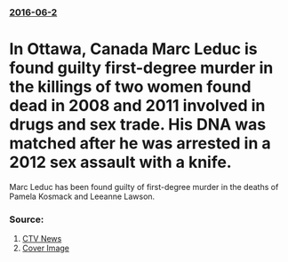 ### [2016-06-2](/news/2016/06/2/index.md)

#  In Ottawa, Canada Marc Leduc is found guilty first-degree murder in the killings of two women found dead in 2008 and 2011 involved in drugs and sex trade. His DNA was matched after he was arrested in a 2012 sex assault with a knife. 

Marc Leduc has been found guilty of first-degree murder in the deaths of Pamela Kosmack and Leeanne Lawson.


### Source:

1. [CTV News](http://ottawa.ctvnews.ca/marc-leduc-found-guilty-of-first-degree-murder-1.2869776)
1. [Cover Image](https://www.ctvnews.ca/polopoly_fs/1.2869779.1461275390!/httpImage/image.jpg_gen/derivatives/landscape_620/image.jpg)
